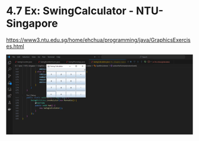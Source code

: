 # 4.7  Ex: SwingCalculator - NTU-Singapore
https://www3.ntu.edu.sg/home/ehchua/programming/java/GraphicsExercises.html

![My Image](photo.png)
